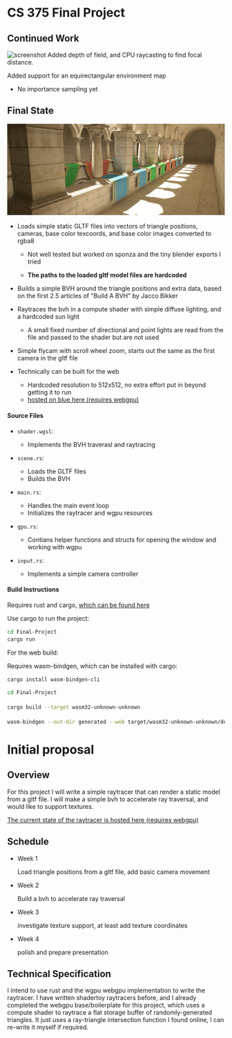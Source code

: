 # CS 375 Final Project


## Continued Work
![screenshot](/screenshots/sponza_dof_hdri.png?raw=true)
Added depth of field, and CPU raycasting to find focal distance. 

Added support for an equirectangular environment map
 - No importance sampling yet

## Final State
![screenshot](/screenshots/sponza.png?raw=true)
- Loads simple static GLTF files into vectors of triangle positions, cameras, base color texcoords, and base color images converted to rgba8
  - Not well tested but worked on sponza and the tiny blender exports I tried

  - **The paths to the loaded gltf model files are hardcoded**

- Builds a simple BVH around the triangle positions and extra data, based on the first 2.5 articles of "Build A BVH" by Jacco Bikker

- Raytraces the bvh in a compute shader with simple diffuse lighting, and a hardcoded sun light
  - A small fixed number of directional and point lights are read from the file and passed to the shader but are not used

- Simple flycam with scroll wheel zoom, starts out the same as the first camera in the gltf file

- Technically can be built for the web
  - Hardcoded resolution to 512x512, no extra effort put in beyond getting it to run
  - [hosted on blue here (requires webgpu)](https://blue.cs.sonoma.edu/~hblakey/CS-375/Final-Project/generated/index.html)


#### Source Files

- `shader.wgsl`:
  - Implements the BVH traverasl and raytracing

- `scene.rs`:
  - Loads the GLTF files
  - Builds the BVH

- `main.rs`:
  - Handles the main event loop
  - Initializes the raytracer and wgpu resources

- `gpu.rs`:
  - Contians helper functions and structs for opening the window and working with wgpu

- `input.rs`:
  - Implements a simple camera controller


#### Build Instructions
Requires rust and cargo, [which can be found here](https://www.rust-lang.org/tools/install)

Use cargo to run  the project:
```bash
cd Final-Project
cargo run
```

For the web build:

Requires wasm-bindgen, which can be installed with cargo:
```bash
cargo install wasm-bindgen-cli
```
```bash
cd Final-Project

cargo build --target wasm32-unknown-unknown 

wasm-bindgen --out-dir generated --web target/wasm32-unknown-unknown/debug/raytracer.wasm
```

# Initial proposal

## Overview

For this project I will write a simple raytracer that can render a static model from a gltf file. I will make a simple bvh to accelerate ray traversal, and would like to support textures.

[The current state of the raytracer is hosted here (requires webgpu)](https://blue.cs.sonoma.edu/~hblakey/CS-375/Final-Project/generated/index.html)

## Schedule

- Week 1
  
  Load triangle positions from a gltf file, add basic camera movement

- Week 2

  Build a bvh to accelerate ray traversal

- Week 3

  investigate texture support, at least add texture coordinates

- Week 4

  polish and prepare presentation

## Technical Specification

I intend to use rust and the wgpu webgpu implementation to write the raytracer. I have written shadertoy raytracers before, and I already completed the webgpu base/boilerplate for this project, which uses a compute shader to raytrace a flat storage buffer of randomly-generated triangles. It just uses a ray-triangle intersection function I found online, I can re-write it myself if required.

